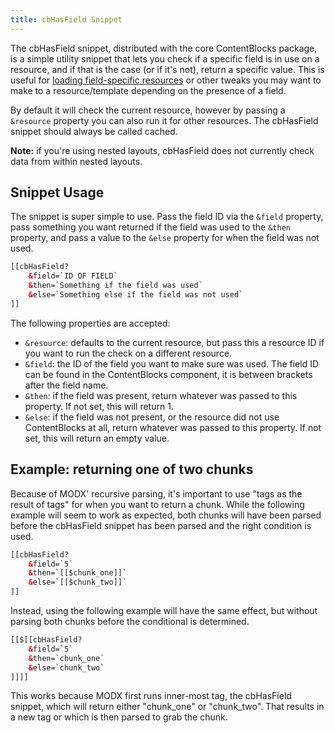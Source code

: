 ```yaml
---
title: cbHasField Snippet
---
```


The cbHasField snippet, distributed with the core ContentBlocks package, is a simple utility snippet that lets you check if a specific field is in use on a resource, and if that is the case (or if it's not), return a specific value. This is useful for [loading field-specific resources](Tips_Tricks/Load_Field_Specific_Resources) or other tweaks you may want to make to a resource/template depending on the presence of a field.

By default it will check the current resource, however by passing a `&resource` property you can also run it for other resources. The cbHasField snippet should always be called cached.

**Note:** if you're using nested layouts, cbHasField does not currently check data from within nested layouts.

## Snippet Usage

The snippet is super simple to use. Pass the field ID via the `&field` property, pass something you want returned if the field was used to the `&then` property, and pass a value to the `&else` property for when the field was not used.
```` HTML
[[cbHasField?
    &field=`ID OF FIELD`
    &then=`Something if the field was used`
    &else=`Something else if the field was not used`
]]
````
The following properties are accepted:

- `&resource`: defaults to the current resource, but pass this a resource ID if you want to run the check on a different resource.
- `&field`: the ID of the field you want to make sure was used. The field ID can be found in the ContentBlocks component, it is between brackets after the field name.
- `&then`: if the field was present, return whatever was passed to this property. If not set, this will return 1.
- `&else`: if the field was not present, or the resource did not use ContentBlocks at all, return whatever was passed to this property. If not set, this will return an empty value.

## Example: returning one of two chunks

Because of MODX' recursive parsing, it's important to use "tags as the result of tags" for when you want to return a chunk. While the following example will seem to work as expected, both chunks will have been parsed before the cbHasField snippet has been parsed and the right condition is used.
```` HTML
[[cbHasField?
    &field=`5`
    &then=`[[$chunk_one]]`
    &else=`[[$chunk_two]]`
]]
````
Instead, using the following example will have the same effect, but without parsing both chunks before the conditional is determined.
```` HTML
[[$[[cbHasField?
    &field=`5`
    &then=`chunk_one`
    &else=`chunk_two`
]]]]
````
This works because MODX first runs inner-most tag, the cbHasField snippet, which will return either "chunk\_one" or "chunk\_two". That results in a new tag or which is then parsed to grab the chunk.